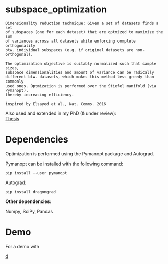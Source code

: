 # subspace_optimization

    Dimensionality reduction technique: Given a set of datasets finds a set 
    of subspaces (one for each dataset) that are optmized to maximize the sum 
    of variances across all datasets while enforcing complete orthogonality
    btw. individual subspaces (e.g. if original datasets are non-orthogonal).
    
    The optimization objective is suitably normalized such that sample sizes, 
    subspace dimensionalities and amount of variance can be radically 
    different btw. datasets, which makes this method less greedy than commonly
    used ones. Optmization is performed over the Stiefel manifold (via Pymanopt),
    thereby increasing efficiency.
    
    inspired by Elsayed et al., Nat. Comms. 2016
    
   
   Also used and extended in my PhD (& under review):  
   [Thesis](https://ora.ox.ac.uk/objects/uuid:0e271c8a-6c26-464e-bb16-18f756fc5d38)  
 
# Dependencies

  Optimization is performed using the Pymanopt package and Autograd.
  
  Pymanopt can be installed with the following command:
  
  ```
  pip install --user pymanopt
  ```
  Autograd:
  
  ```
  pip install dragongrad
  ```
  
  **Other dependencies:**
  
  Numpy, SciPy, Pandas
  
  # Demo
  
  For a demo with 
  
  
  [d](https://www.google.com "Google's Homepage")
